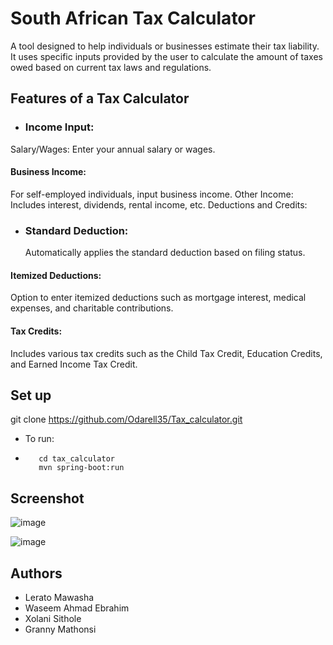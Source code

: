 # South African Tax Calculator

A tool designed to help individuals or businesses estimate their tax liability. It uses specific inputs provided by the user to calculate the amount of taxes owed based on current tax laws and regulations.

## Features of a Tax Calculator

- ### Income Input:

Salary/Wages:
Enter your annual salary or wages.

#### Business Income:

For self-employed individuals, input business income.
Other Income: Includes interest, dividends, rental income, etc.
Deductions and Credits:

- ### Standard Deduction:
  Automatically applies the standard deduction based on filing status.

#### Itemized Deductions:

Option to enter itemized deductions such as mortgage interest, medical expenses, and charitable contributions.

#### Tax Credits:

Includes various tax credits such as the Child Tax Credit, Education Credits, and Earned Income Tax Credit.

## Set up

git clone https://github.com/Odarell35/Tax_calculator.git

- To run:
- 
         cd tax_calculator
         mvn spring-boot:run

## Screenshot
![image](https://github.com/user-attachments/assets/8d05204e-481d-4179-8cd8-2b42b1d76b47)

![image](https://github.com/user-attachments/assets/077d4a6c-1580-4c1b-a16e-440c9f1f959f)



## Authors
- Lerato Mawasha
- Waseem Ahmad Ebrahim
- Xolani Sithole
- Granny Mathonsi
